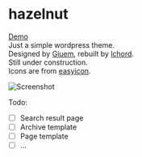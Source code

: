 # hazelnut
[Demo](https://yuusan.xyz)  
Just a simple wordpress theme.  
Designed by [Giuem](https://www.giuem.com), rebuilt by [lchord](https://yuusan.xyz).  
Still under construction.  
Icons are from [easyicon](http://www.easyicon.net).  

![Screenshot](https://raw.githubusercontent.com/lchord/wp-theme-hazelnut/master/screenshot.png)  


Todo:  
- [ ] Search result page  
- [ ] Archive template  
- [ ] Page template  
- [ ] ...
